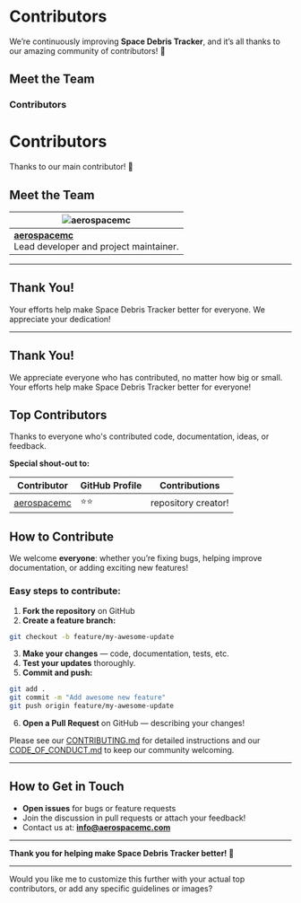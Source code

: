 # Contributors

We’re continuously improving **Space Debris Tracker**, and it’s all thanks to our amazing community of contributors! 🙌

## Meet the Team

<!-- Contributor Images with Markdown -->
### Contributors
# Contributors

Thanks to our main contributor! 🎉

## Meet the Team

| ![aerospacemc](https://avatars.githubusercontent.com/u/217357709?v=4) |  
|--------------------------------------------------------------|  
| **[aerospacemc](https://github.com/aerospacemc)**<br>Lead developer and project maintainer. |

---

## Thank You!

Your efforts help make Space Debris Tracker better for everyone. We appreciate your dedication!

---
## Thank You!

We appreciate everyone who has contributed, no matter how big or small. Your efforts help make Space Debris Tracker better for everyone! 

## Top Contributors

Thanks to everyone who's contributed code, documentation, ideas, or feedback.

**Special shout-out to:**

| Contributor | GitHub Profile | Contributions |  
|---|---|---|  
| [aerospacemc](https://github.com/aerospacemc) | ⭐⭐ | repository creator! |  

## How to Contribute

We welcome **everyone**: whether you’re fixing bugs, helping improve documentation, or adding exciting new features!

### Easy steps to contribute:

1. **Fork the repository** on GitHub  
2. **Create a feature branch:**  
```bash
git checkout -b feature/my-awesome-update
```  
3. **Make your changes** — code, documentation, tests, etc.  
4. **Test your updates** thoroughly.  
5. **Commit and push:**  
```bash
git add .  
git commit -m "Add awesome new feature"  
git push origin feature/my-awesome-update
```  
6. **Open a Pull Request** on GitHub — describing your changes!

Please see our [CONTRIBUTING.md](CONTRIBUTING.md) for detailed instructions and our [CODE_OF_CONDUCT.md](CODE_OF_CONDUCT.md) to keep our community welcoming.

---

## How to Get in Touch

- **Open issues** for bugs or feature requests  
- Join the discussion in pull requests or attach your feedback!  
- Contact us at: **info@aerospacemc.com**  

---

**Thank you for helping make Space Debris Tracker better! 🚀**

---

Would you like me to customize this further with your actual top contributors, or add any specific guidelines or images?

